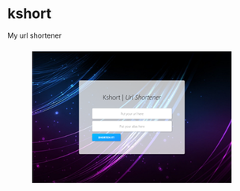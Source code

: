 # kshort
My url shortener

<img style="width:80%; padding: 10px; padding-left: 10%" src="readme.png"/>